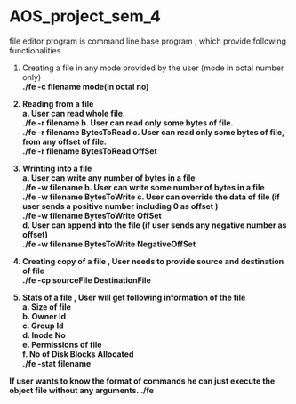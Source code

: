 # AOS_project_sem_4
file editor program is command line base program , which provide following functionalities     	
1. Creating a file in any mode provided by the user (mode in octal number only)     
        <b>./fe -c filename mode(in octal no)

2. Reading from a file      		
    a. User can read whole file.     		
        <b>./fe -r filename
    b. User can read only some bytes of file.     		
        <b>./fe -r filename BytesToRead
    c. User can read only some bytes of file, from any offset of file.  
        <b>./fe -r filename BytesToRead OffSet
   	
3. Wrinting into a file     		
    a. User can write any number of bytes in a file     		
            <b>./fe -w filename
    b. User can write some number of bytes in a file     		
            <b>./fe -w filename BytesToWrite
    c. User can override the data of file (if user sends a positive number including 0 as offset )    
            <b>./fe -w filename BytesToWrite OffSet 		
    d. User can append into the file (if user sends any negative number as offset)     	
            <b>./fe -w filename BytesToWrite NegativeOffSet
                
4. Creating copy of a file , User needs to provide source and destination of file     
            <b>./fe -cp sourceFile DestinationFile

5. Stats of a file , User will get following information of the file     		
    a. Size of file     		
    b. Owner Id     		
    c. Group Id     		
    d. Inode No     		
    e. Permissions of file     		
    f. No of Disk Blocks Allocated   
            <b>./fe -stat filename  	
   
If user wants to know the format of commands he can just execute the object file without any arguments.
            <b>./fe
